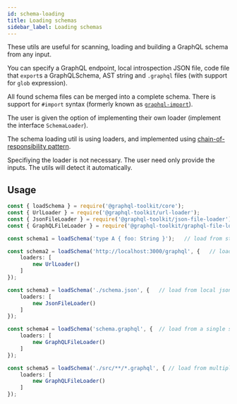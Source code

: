 ```yaml
---
id: schema-loading
title: Loading schemas
sidebar_label: Loading schemas
---
```


These utils are useful for scanning, loading and building a GraphQL schema from any input.

You can specify a GraphQL endpoint, local introspection JSON file, code file that `export`s a GraphQLSchema, AST string and `.graphql` files (with support for `glob` expression).

All found schema files can be merged into a complete schema. There is support for `#import` syntax (formerly known as [`graphql-import`](https://github.com/ardatan/graphql-import)).

The user is given the option of implementing their own loader (implement the interface `SchemaLoader`).

The schema loading util is using loaders, and implemented using [chain-of-responsibility pattern](https://en.wikipedia.org/wiki/Chain-of-responsibility_pattern).

Specifiying the loader is not necessary. The user need only provide the inputs. The utils will detect it automatically.

## Usage

```ts
const { loadSchema } = require('@graphql-toolkit/core');
const { UrlLoader } = require('@graphql-toolkit/url-loader');
const { JsonFileLoader } = require('@graphql-toolkit/json-file-loader');
const { GraphQLFileLoader } = require('@graphql-toolkit/graphql-file-loader');

const schema1 = loadSchema('type A { foo: String }');   // load from string w/ no loaders

const schema2 = loadSchema('http://localhost:3000/graphql', {   // load from endpoint
    loaders: [
        new UrlLoader()
    ]
});

const schema3 = loadSchema('./schema.json', {   // load from local json file
    loaders: [
        new JsonFileLoader()
    ]
});

const schema4 = loadSchema('schema.graphql', {  // load from a single schema file
    loaders: [
        new GraphQLFileLoader()
    ]
});

const schema5 = loadSchema('./src/**/*.graphql', { // load from multiple files using glob
    loaders: [
        new GraphQLFileLoader()
    ]
});
```
